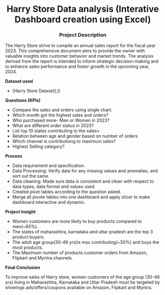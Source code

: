 <h1 align="center">Harry Store Data analysis (Interative Dashboard creation using Excel)</h1>
<h3><p align="center"><B>Project Description</B></p></h3>

The Harry Store strive to compile an annual sales report for the fiscal year 2023. This comprehensive document aims to provide the owner with valuable insights into customer behavior and market trends. The analysis derived from the report is intended to inform strategic decision-making and to enhance sales performance and foster growth in the upcoming year, 2024.
<p align="Left"><b>Dataset used</b></p>
<ul>
 <li>[Harry Store Dataset],()</li>
</ul>

<p align="Left"><b>Questions (KPIs)</b></p>
<ul>
 <li>Compare the sales and orders using single chart.</li>
 <li>Which month got the highest sales and orders?</li>
 <li>Who purchased more- Men or Women in 2023?</li>
 <li>What are different order status in 2023?</li>
 <li>List top 10 states contributing to the sales></li>
 <li>Relation between age and gender based on number of orders</li>
 <li>Which channel is contributiong to maximum sales?</li>
 <li>Highest Selling category?</li> 
</ul>

<p align="left"><b>Process</b></p>
<ul>
 <li>Data requirement and specification.</li>
 <li>Data Processing: Verify data for any missing values and anomalies, and sort out the same.</li>
 <li>Data cleaning: Made sure data is consistent and clean with respect to data types, data format  and values used.</li>
 <li>Created pivot tables according to the question asked.</li>
 <li>Merge all pivote tables into one dashboard and apply slicer to make dashboard interactive and dynamic.</li>
</ul>

<p align="left"><b>Project Insight</b></p>
<ul>
 <li>Women customers are more likely to buy products compared to men(~65%).</li>
 <li>The states of maharashtra, karnataka and uttar pradesh are the top 3 product buyers.</li>
 <li>The adult age group(30-49 yrs)is max contributing(~50%) and buys the most products.</li>
 <li>The Maximum number of products customer orders from Amazon, Flipkart and Myntra channels.</li>
</ul>

<p align="left"><b>Final Conclusion</b></p>
To improve sales of Harry store, women customers of the age group (30-49 yrs) living in Maharashtra, Karnataka and Uttar Pradesh must be targeted by showings ads/offers/coupons available on Amazon, Flipkart and Myntra.

